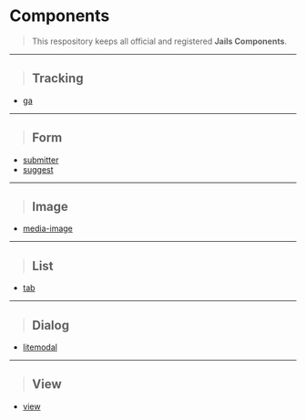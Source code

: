 # Components

> This respository keeps all official and registered **Jails Components**.

---

> ## Tracking
* [ga](//github.com/jails-scaffold/Components/tree/master/ga "Google Analytics Component")

---

> ## Form
* [submitter](//github.com/jails-scaffold/Components/tree/master/submitter "Submitter Component")
* [suggest](//github.com/jails-scaffold/Components/tree/master/suggest "Suggestion Component")

---

> ## Image
* [media-image](//github.com/jails-scaffold/Components/tree/master/media-image "Media Image Component")

---

> ## List
* [tab](//github.com/jails-scaffold/Components/tree/master/tab "Tab Component")

---

> ## Dialog
* [litemodal](//github.com/jails-scaffold/Components/tree/master/litemodal "Litemodal Component")

---

> ## View
* [view](//github.com/jails-scaffold/Components/tree/master/view "View Component")
